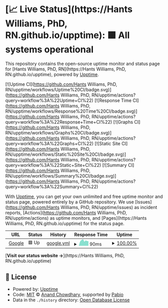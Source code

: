 # [📈 Live Status](https://Hants Williams, PhD, RN.github.io/upptime): <!--live status--> **🟩 All systems operational**

This repository contains the open-source uptime monitor and status page for [Hants Williams, PhD, RN](https://Hants Williams, PhD, RN.github.io/upptime), powered by [Upptime](https://github.com/upptime/upptime).

[![Uptime CI](https://github.com/Hants Williams, PhD, RN/upptime/workflows/Uptime%20CI/badge.svg)](https://github.com/Hants Williams, PhD, RN/upptime/actions?query=workflow%3A%22Uptime+CI%22)
[![Response Time CI](https://github.com/Hants Williams, PhD, RN/upptime/workflows/Response%20Time%20CI/badge.svg)](https://github.com/Hants Williams, PhD, RN/upptime/actions?query=workflow%3A%22Response+Time+CI%22)
[![Graphs CI](https://github.com/Hants Williams, PhD, RN/upptime/workflows/Graphs%20CI/badge.svg)](https://github.com/Hants Williams, PhD, RN/upptime/actions?query=workflow%3A%22Graphs+CI%22)
[![Static Site CI](https://github.com/Hants Williams, PhD, RN/upptime/workflows/Static%20Site%20CI/badge.svg)](https://github.com/Hants Williams, PhD, RN/upptime/actions?query=workflow%3A%22Static+Site+CI%22)
[![Summary CI](https://github.com/Hants Williams, PhD, RN/upptime/workflows/Summary%20CI/badge.svg)](https://github.com/Hants Williams, PhD, RN/upptime/actions?query=workflow%3A%22Summary+CI%22)

With [Upptime](https://upptime.js.org), you can get your own unlimited and free uptime monitor and status page, powered entirely by a GitHub repository. We use [Issues](https://github.com/Hants Williams, PhD, RN/upptime/issues) as incident reports, [Actions](https://github.com/Hants Williams, PhD, RN/upptime/actions) as uptime monitors, and [Pages](https://Hants Williams, PhD, RN.github.io/upptime) for the status page.

<!--start: status pages-->
<!-- This summary is generated by Upptime (https://github.com/upptime/upptime) -->
<!-- Do not edit this manually, your changes will be overwritten -->
<!-- prettier-ignore -->
| URL | Status | History | Response Time | Uptime |
| --- | ------ | ------- | ------------- | ------ |
| <img alt="" src="https://icons.duckduckgo.com/ip3/www.google.com.ico" height="13"> [Google](https://www.google.com) | 🟩 Up | [google.yml](https://github.com/hantswilliams/upptime/commits/HEAD/history/google.yml) | <details><summary><img alt="Response time graph" src="./graphs/google/response-time-week.png" height="20"> 90ms</summary><br><a href="https://Hants Williams, PhD, RN.github.io/upptime/history/google"><img alt="Response time 90" src="https://img.shields.io/endpoint?url=https%3A%2F%2Fraw.githubusercontent.com%2Fhantswilliams%2Fupptime%2FHEAD%2Fapi%2Fgoogle%2Fresponse-time.json"></a><br><a href="https://Hants Williams, PhD, RN.github.io/upptime/history/google"><img alt="24-hour response time 90" src="https://img.shields.io/endpoint?url=https%3A%2F%2Fraw.githubusercontent.com%2Fhantswilliams%2Fupptime%2FHEAD%2Fapi%2Fgoogle%2Fresponse-time-day.json"></a><br><a href="https://Hants Williams, PhD, RN.github.io/upptime/history/google"><img alt="7-day response time 90" src="https://img.shields.io/endpoint?url=https%3A%2F%2Fraw.githubusercontent.com%2Fhantswilliams%2Fupptime%2FHEAD%2Fapi%2Fgoogle%2Fresponse-time-week.json"></a><br><a href="https://Hants Williams, PhD, RN.github.io/upptime/history/google"><img alt="30-day response time 90" src="https://img.shields.io/endpoint?url=https%3A%2F%2Fraw.githubusercontent.com%2Fhantswilliams%2Fupptime%2FHEAD%2Fapi%2Fgoogle%2Fresponse-time-month.json"></a><br><a href="https://Hants Williams, PhD, RN.github.io/upptime/history/google"><img alt="1-year response time 90" src="https://img.shields.io/endpoint?url=https%3A%2F%2Fraw.githubusercontent.com%2Fhantswilliams%2Fupptime%2FHEAD%2Fapi%2Fgoogle%2Fresponse-time-year.json"></a></details> | <details><summary><a href="https://Hants Williams, PhD, RN.github.io/upptime/history/google">100.00%</a></summary><a href="https://Hants Williams, PhD, RN.github.io/upptime/history/google"><img alt="All-time uptime 100.00%" src="https://img.shields.io/endpoint?url=https%3A%2F%2Fraw.githubusercontent.com%2Fhantswilliams%2Fupptime%2FHEAD%2Fapi%2Fgoogle%2Fuptime.json"></a><br><a href="https://Hants Williams, PhD, RN.github.io/upptime/history/google"><img alt="24-hour uptime 100.00%" src="https://img.shields.io/endpoint?url=https%3A%2F%2Fraw.githubusercontent.com%2Fhantswilliams%2Fupptime%2FHEAD%2Fapi%2Fgoogle%2Fuptime-day.json"></a><br><a href="https://Hants Williams, PhD, RN.github.io/upptime/history/google"><img alt="7-day uptime 100.00%" src="https://img.shields.io/endpoint?url=https%3A%2F%2Fraw.githubusercontent.com%2Fhantswilliams%2Fupptime%2FHEAD%2Fapi%2Fgoogle%2Fuptime-week.json"></a><br><a href="https://Hants Williams, PhD, RN.github.io/upptime/history/google"><img alt="30-day uptime 100.00%" src="https://img.shields.io/endpoint?url=https%3A%2F%2Fraw.githubusercontent.com%2Fhantswilliams%2Fupptime%2FHEAD%2Fapi%2Fgoogle%2Fuptime-month.json"></a><br><a href="https://Hants Williams, PhD, RN.github.io/upptime/history/google"><img alt="1-year uptime 100.00%" src="https://img.shields.io/endpoint?url=https%3A%2F%2Fraw.githubusercontent.com%2Fhantswilliams%2Fupptime%2FHEAD%2Fapi%2Fgoogle%2Fuptime-year.json"></a></details>

<!--end: status pages-->

[**Visit our status website →**](https://Hants Williams, PhD, RN.github.io/upptime)

## 📄 License

- Powered by: [Upptime](https://github.com/upptime/upptime)
- Code: [MIT](./LICENSE) © [Anand Chowdhary](https://anandchowdhary.com), supported by [Pabio](https://pabio.com)
- Data in the `./history` directory: [Open Database License](https://opendatacommons.org/licenses/odbl/1-0/)
